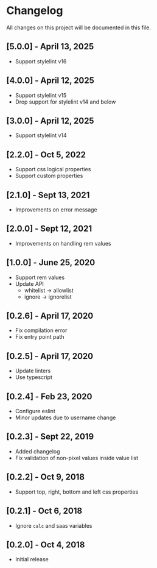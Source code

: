 # Changelog

All changes on this project will be documented in this file.

## [5.0.0] - April 13, 2025

- Support stylelint v16

## [4.0.0] - April 12, 2025

- Support stylelint v15
- Drop support for stylelint v14 and below

## [3.0.0] - April 12, 2025

- Support stylelint v14

## [2.2.0] - Oct 5, 2022

- Support css logical properties
- Support custom properties

## [2.1.0] - Sept 13, 2021

- Improvements on error message

## [2.0.0] - Sept 12, 2021

- Improvements on handling rem values

## [1.0.0] - June 25, 2020

- Support rem values
- Update API
  - whitelist -> allowlist
  - ignore -> ignorelist

## [0.2.6] - April 17, 2020

- Fix compilation error
- Fix entry point path

## [0.2.5] - April 17, 2020

- Update linters
- Use typescript

## [0.2.4] - Feb 23, 2020

- Configure eslint
- Minor updates due to username change

## [0.2.3] - Sept 22, 2019

- Added changelog
- Fix validation of non-pixel values inside value list

## [0.2.2] - Oct 9, 2018

- Support top, right, bottom and left css properties

## [0.2.1] - Oct 6, 2018

- Ignore `calc` and saas variables

## [0.2.0] - Oct 4, 2018

- Initial release
